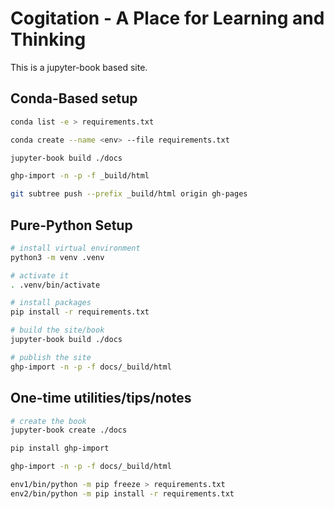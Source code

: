 # Cogitation - A Place for Learning and Thinking

This is a jupyter-book based site.

## Conda-Based setup

```bash
conda list -e > requirements.txt

conda create --name <env> --file requirements.txt

jupyter-book build ./docs

ghp-import -n -p -f _build/html

git subtree push --prefix _build/html origin gh-pages
```

## Pure-Python Setup

```bash
# install virtual environment
python3 -m venv .venv

# activate it
. .venv/bin/activate

# install packages
pip install -r requirements.txt

# build the site/book
jupyter-book build ./docs

# publish the site
ghp-import -n -p -f docs/_build/html
```

## One-time utilities/tips/notes

```bash
# create the book
jupyter-book create ./docs

pip install ghp-import

ghp-import -n -p -f docs/_build/html

env1/bin/python -m pip freeze > requirements.txt
env2/bin/python -m pip install -r requirements.txt
```
